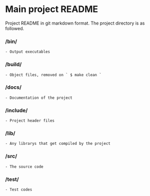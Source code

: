 Main project README
======

Project README in git markdown format.
The project directory is as followed.

### /bin/
	- Output executables

### /build/
	- Object files, removed on ` $ make clean ` 

### /docs/
	- Documentation of the project

### /include/
	- Project header files

### /lib/
	- Any librarys that get compiled by the project

### /src/
	- The source code

### /test/
	- Test codes
